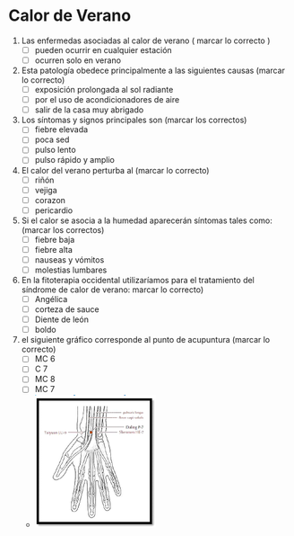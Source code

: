 # Calor de Verano


1. Las enfermedas asociadas al calor de verano ( marcar lo correcto ) 
    - [ ] pueden ocurrir en cualquier estación 
    - [ ] ocurren solo en verano
1. Esta patología obedece principalmente a las siguientes causas (marcar lo correcto)
    - [ ] exposición prolongada al sol radiante 
    - [ ] por el   uso de acondicionadores de aire 
    - [ ] salir de la casa muy abrigado
1. Los síntomas y signos principales son (marcar los correctos)
    - [ ] fiebre elevada 
    - [ ] poca sed 
    - [ ] pulso lento 
    - [ ] pulso rápido y amplio
1. El calor del verano perturba al (marcar lo correcto)
    - [ ] riñón 
    - [ ] vejiga
    - [ ] corazon
    - [ ] pericardio
1. Si el calor se asocia a la humedad aparecerán síntomas tales como: (marcar los correctos)
    - [ ] fiebre baja
    - [ ] fiebre alta
    - [ ] nauseas y vómitos 
    - [ ] molestias lumbares
1. En la fitoterapia occidental utilizaríamos para el tratamiento del síndrome de calor de verano: marcar lo correcto)
    - [ ] Angélica 
    - [ ] corteza de sauce 
    - [ ] Diente de león 
    - [ ] boldo
1. el siguiente gráfico corresponde al punto de acupuntura (marcar lo correcto)
    - [ ] MC 6 
    - [ ] C 7 
    - [ ] MC 8 
    - [ ] MC 7
    - ![thing](12/1.png)